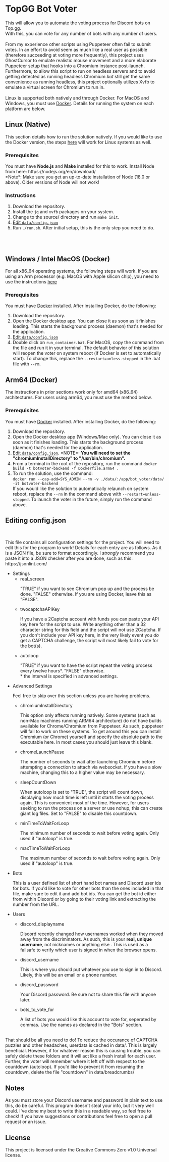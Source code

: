 <h1>TopGG Bot Voter</h1>

This will allow you to automate the voting process for Discord bots on Top.gg.<br>
With this, you can vote for any number of bots with any number of users. <br><br>
From my experience other scripts using Puppeteer often fail to submit votes. In an effort to avoid seem as much like a real user as possible (therefore succeeding at voting more frequently), this project uses GhostCursor to emulate realistic mouse movement and a more elaborate Puppeteer setup that hooks into a Chromium instance post-launch. Furthermore, to allow this script to run on headless servers and to avoid getting detected as running headless Chromium <i>but</i> still get the same convenience as running headless, this project optionally utilizes Xvfb to emulate a virtual screen for Chromium to run in.<br><br>
Linux is supported both natively and through Docker. For MacOS and Windows, you must use <a href="https://docs.docker.com/desktop/" target="_blank">Docker</a>. Details for running the system on each platform are below.

<h2 id="LinuxInstallInstructions">Linux (Native)</h2>
This section details how to run the solution natively. If you would like to use the Docker version, the steps <a href="#WindowsInstallInstructions">here</a> will work for Linux systems as well.
<h3>Prerequisites</h3>
You must have <b>Node.js</b> and <b>Make</b> installed for this to work. 
Install Node from here:
https://nodejs.org/en/download/ <br>
*Note*: Make sure you get an up-to-date installation of Node (18.0 or above). Older versions of Node will not work!
<br>
<h3>Instructions</h3>
<ol>
  <li>Download the repository.</li>
  <li>Install the <code>jq</code> and <code>xvfb</code> packages on your system.</li>
  <li>Change to the source/ directory and run <code>make init</code>.</li>
  <li><a href="#configjson">Edit <code>data/config.json</code></a></li>
  <li>Run <code>./run.sh</code>. After initial setup, this is the only step you need to do.</li>
</ol>
<br>
<br>
<h2 id="WindowsInstallInstructions">Windows / Intel MacOS (Docker)</h2>
For all x86_64 operating systems, the following steps will work. If you are using an Arm processor (e.g. MacOS with Apple silicon chip), you need to use the instructions <a href="#armInstallInstructions">here</a>

<h3>Prerequisites</h3>
You must have <a href="https://docs.docker.com/desktop/" target="_blank">Docker</a> installed.
After installing Docker, do the following:

<ol>
  <li>Download the repository.</li>
  <li>Open the Docker desktop app. You can close it as soon as it finishes loading. This starts the background process (daemon) that's needed for the application.</li>
  <li><a href="#configjson">Edit <code>data/config.json</code></a></li>
  <li>Double click on <code>run_container.bat</code>. For MacOS, copy the command from the file and run it in your terminal. The default behavior of this solution will reopen the voter on system reboot (if Docker is set to automatically start). To change this, replace the <code>--restart=unless-stopped</code> in the .bat file with <code>--rm</code>.</li>
</ol>

<h2 id="armInstallInstructions">Arm64 (Docker)</h2>
The instructions in prior sections work only for amd64 (x86_64) architectures. For users using arm64, you must use the method below.

<h3>Prerequisites</h3>
You must have <a href="https://docs.docker.com/desktop/" target="_blank">Docker</a> installed.
After installing Docker, do the following:

<ol>
  <li>Download the repository.</li>
  <li>Open the Docker desktop app (Windows/Mac only). You can close it as soon as it finishes loading. This starts the background process (daemon) that's needed for the application.</li>
  <li><a href="#configjson">Edit <code>data/config.json</code></a>. *NOTE*: <b>You will need to set the "chromiumInstallDirectory" to "/usr/bin/chromium".</b></li>
  <li>From a terminal in the root of the repository, run the command <code>docker build -t botvoter-backend -f Dockerfile.arm64 .</code></li>
  <li>To run the solution, use the command:<br> <code>docker run --cap-add=SYS_ADMIN --rm -v ./data/:/app/bot_voter/data/ -it botvoter-backend</code><br>
    If you would like the solution to automatically relaunch on system reboot, replace the <code>--rm</code> in the command above with <code>--restart=unless-stopped</code>. To launch the voter in the future, simply run the command above.</li>
</ol>

<h2 id="configjson">Editing config.json</h2><br>
<p>This file contains all configuration settings for the project. You will need to edit this for the program to work! Details for each entry are as follows. As it is a JSON file, be sure to format accordingly. I <i>strongly</i> recommend you paste it into a JSON checker after you are done, such as this: https://jsonlint.com/</p>
<ul>
  <li>Settings
    <ul>
    <li>real_screen</li>
    <p>"TRUE" if you want to see Chromium pop up and the process be done. "FALSE" otherwise. If you are using Docker, leave this as "FALSE".</p>
    <li>twocaptchaAPIKey</li>
    <p>If you have a 2Captcha account with funds you can paste your API key here for the script to use. Write anything other than a 32 character string for this field and the script will not use 2Captcha. If you don't include your API key here, in the very likely event you <i>do</i> get a CAPTCHA challenge, the script will most likely fail to vote for the bot(s).</p>
    <li>autoloop</li>
    <p>"TRUE" if you want to have the script repeat the voting process every twelve hours*. "FALSE" otherwise. <br>* the interval is specified in advanced settings.</p>
    </ul>
  </li>
  <li>Advanced Settings<br><p>Feel free to skip over this section unless you are having problems.</p>
    <ul>
    <li>chromiumInstallDirectory</li>
    <p>This option only affects running natively. Some systems (such as non-Mac machines running ARM64 architecture) do not have builds available for Chrome/Chromium from Puppeteer. As such, puppeteer will fail to work on these systems. To get around this you can install Chromium (or Chrome) yourself and specify the absolute path to the executable here. In most cases you should just leave this blank.</p>
    <li>chromeLaunchPause</li>
    <p>The number of seconds to wait after launching Chromium before attempting a connection to attach via websocket. If you have a slow machine, changing this to a higher value may be necessary.</p>
    <li>sleepCountDown</li>
    <p>When autoloop is set to "TRUE", the script will count down, displaying how much time is left until it starts the voting process again. This is convenient most of the time. However, for users seeking to run the process on a server or use nohup, this can create giant log files. Set to "FALSE" to disable this countdown.</p>
    <li>minTimeToWaitForLoop</li>
    <p>The minimum number of seconds to wait before voting again. Only used if "autoloop" is true.</p>
    <li>maxTimeToWaitForLoop</li>
    <p>The maximum number of seconds to wait before voting again. Only used if "autoloop" is true.</p>
    </ul>
  </li>
  <li>Bots<br><p>This is a user defined list of short hand bot names and Discord user ids for bots. If you'd like to vote for other bots than the ones included in that file, make sure to edit it and add bot ids. You can get the bot id either from within Discord or by going to their voting link and extracting the number from the URL.</p>
  </li>
  <li>Users<br><p></p>
    <ul>
    <li>discord_displayname</li>
    <p>Discord recently changed how usernames worked when they moved away from the discriminators. As such, this is your <b>real, unique username</b>, not nicknames or anything else . This is used as a failsafe to verify which user is signed in when the browser opens.</p>
    <li>discord_username</li>
    <p>This is where you should put whatever you use to sign in to Discord. Likely, this will be an email or a phone number.</p>
    <li>discord_password</li>
    <p>Your Discord password. Be sure not to share this file with anyone later.</p>
    <li>bots_to_vote_for</li>
    <p>A list of bots you would like this account to vote for, seperated by commas. Use the names as declared in the "Bots" section.</p>
    </ul>
</ul>


<br>
That should be all you need to do! To reduce the occurance of CAPTCHA puzzles and other headaches, userdata is cached in data/. This is largely beneficial. However, if for whatever reason this is causing trouble, you can safely delete these folders and it will act like a fresh install for each user. Further, the voter will remember where it left off with respect to the countdown (autoloop). If you'd like to prevent it from resuming the countdown, delete the file "countdown" in data/breadcrumbs/<br>

<h2>Notes</h2>
As you must store your Discord username and password in plain text to use this, do be careful. This program doesn't steal your info, but it very well could. I've done my best to write this in a readable way, so feel free to check! If you have suggestions or contributions feel free to open a pull request or an issue.<br>

<h2>License</h2>
This project is licensed under the Creative Commons Zero v1.0 Universal license.
